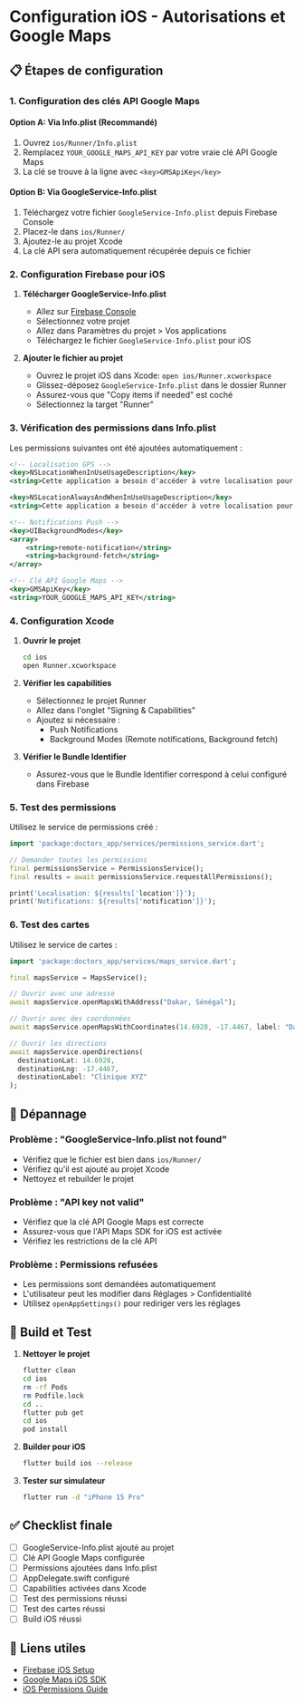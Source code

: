 # Configuration iOS - Autorisations et Google Maps

## 📋 Étapes de configuration

### 1. Configuration des clés API Google Maps

#### Option A: Via Info.plist (Recommandé)
1. Ouvrez `ios/Runner/Info.plist`
2. Remplacez `YOUR_GOOGLE_MAPS_API_KEY` par votre vraie clé API Google Maps
3. La clé se trouve à la ligne avec `<key>GMSApiKey</key>`

#### Option B: Via GoogleService-Info.plist
1. Téléchargez votre fichier `GoogleService-Info.plist` depuis Firebase Console
2. Placez-le dans `ios/Runner/`
3. Ajoutez-le au projet Xcode
4. La clé API sera automatiquement récupérée depuis ce fichier

### 2. Configuration Firebase pour iOS

1. **Télécharger GoogleService-Info.plist**
   - Allez sur [Firebase Console](https://console.firebase.google.com/)
   - Sélectionnez votre projet
   - Allez dans Paramètres du projet > Vos applications
   - Téléchargez le fichier `GoogleService-Info.plist` pour iOS

2. **Ajouter le fichier au projet**
   - Ouvrez le projet iOS dans Xcode: `open ios/Runner.xcworkspace`
   - Glissez-déposez `GoogleService-Info.plist` dans le dossier Runner
   - Assurez-vous que "Copy items if needed" est coché
   - Sélectionnez la target "Runner"

### 3. Vérification des permissions dans Info.plist

Les permissions suivantes ont été ajoutées automatiquement :

```xml
<!-- Localisation GPS -->
<key>NSLocationWhenInUseUsageDescription</key>
<string>Cette application a besoin d'accéder à votre localisation pour trouver les médecins les plus proches de vous.</string>

<key>NSLocationAlwaysAndWhenInUseUsageDescription</key>
<string>Cette application a besoin d'accéder à votre localisation pour trouver les médecins les plus proches de vous.</string>

<!-- Notifications Push -->
<key>UIBackgroundModes</key>
<array>
    <string>remote-notification</string>
    <string>background-fetch</string>
</array>

<!-- Clé API Google Maps -->
<key>GMSApiKey</key>
<string>YOUR_GOOGLE_MAPS_API_KEY</string>
```

### 4. Configuration Xcode

1. **Ouvrir le projet**
   ```bash
   cd ios
   open Runner.xcworkspace
   ```

2. **Vérifier les capabilities**
   - Sélectionnez le projet Runner
   - Allez dans l'onglet "Signing & Capabilities"
   - Ajoutez si nécessaire :
     - Push Notifications
     - Background Modes (Remote notifications, Background fetch)

3. **Vérifier le Bundle Identifier**
   - Assurez-vous que le Bundle Identifier correspond à celui configuré dans Firebase

### 5. Test des permissions

Utilisez le service de permissions créé :

```dart
import 'package:doctors_app/services/permissions_service.dart';

// Demander toutes les permissions
final permissionsService = PermissionsService();
final results = await permissionsService.requestAllPermissions();

print('Localisation: ${results['location']}');
print('Notifications: ${results['notification']}');
```

### 6. Test des cartes

Utilisez le service de cartes :

```dart
import 'package:doctors_app/services/maps_service.dart';

final mapsService = MapsService();

// Ouvrir avec une adresse
await mapsService.openMapsWithAddress("Dakar, Sénégal");

// Ouvrir avec des coordonnées
await mapsService.openMapsWithCoordinates(14.6928, -17.4467, label: "Dakar");

// Ouvrir les directions
await mapsService.openDirections(
  destinationLat: 14.6928,
  destinationLng: -17.4467,
  destinationLabel: "Clinique XYZ"
);
```

## 🔧 Dépannage

### Problème : "GoogleService-Info.plist not found"
- Vérifiez que le fichier est bien dans `ios/Runner/`
- Vérifiez qu'il est ajouté au projet Xcode
- Nettoyez et rebuilder le projet

### Problème : "API key not valid"
- Vérifiez que la clé API Google Maps est correcte
- Assurez-vous que l'API Maps SDK for iOS est activée
- Vérifiez les restrictions de la clé API

### Problème : Permissions refusées
- Les permissions sont demandées automatiquement
- L'utilisateur peut les modifier dans Réglages > Confidentialité
- Utilisez `openAppSettings()` pour rediriger vers les réglages

## 📱 Build et Test

1. **Nettoyer le projet**
   ```bash
   flutter clean
   cd ios
   rm -rf Pods
   rm Podfile.lock
   cd ..
   flutter pub get
   cd ios
   pod install
   ```

2. **Builder pour iOS**
   ```bash
   flutter build ios --release
   ```

3. **Tester sur simulateur**
   ```bash
   flutter run -d "iPhone 15 Pro"
   ```

## ✅ Checklist finale

- [ ] GoogleService-Info.plist ajouté au projet
- [ ] Clé API Google Maps configurée
- [ ] Permissions ajoutées dans Info.plist
- [ ] AppDelegate.swift configuré
- [ ] Capabilities activées dans Xcode
- [ ] Test des permissions réussi
- [ ] Test des cartes réussi
- [ ] Build iOS réussi

## 🔗 Liens utiles

- [Firebase iOS Setup](https://firebase.google.com/docs/ios/setup)
- [Google Maps iOS SDK](https://developers.google.com/maps/documentation/ios-sdk/start)
- [iOS Permissions Guide](https://developer.apple.com/documentation/uikit/protecting_the_user_s_privacy)
